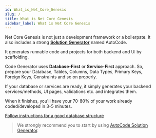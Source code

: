 ```yaml
---
id: What_is_Net_Core_Genesis
slug: /
title: What is Net Core Genesis
sidebar_label: What is Net Core Genesis
---
```


Net Core Genesis is not just a development framework or a boilerpate. It also includes a strong  **[Solution Generator](Getting%20Started/Using_CLI_Solution_Generator.md)** named AutoCode.

It generates runnable code and projects for both backend and UI by scaffolding.

Code Generator uses **Database-First** or **Service-First** approach. So, prepare your Database, Tables, Columns, Data Types, Primary Keys, Foreign Keys, Constraints and so on properly.

If your database or services are ready, it simply generates your backend services/methods, UI pages, validations etc. and integrates them.

When it finishes, you'll have your 70-80% of your work already coded/developed in 3-5 minutes.

[Follow instructions for a good database structure](https://netcoregenesis.com/documents/Database_Instructions_For_Proper_Code_Generation.pdf)

> We strongly recommend you to start by using [AutoCode Solution Generator](Getting%20Started/Using_CLI_Solution_Generator.md).
